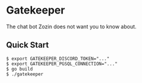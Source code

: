 # Gatekeeper

The chat bot Zozin does not want you to know about.

## Quick Start

```console
$ export GATEKEEPER_DISCORD_TOKEN="..."
$ export GATEKEEPER_PGSQL_CONNECTION="..."
$ go build
$ ./gatekeeper
```
